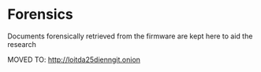 # Forensics
Documents forensically retrieved from the firmware are kept here to aid the research

MOVED TO: http://loitda25dienngit.onion

